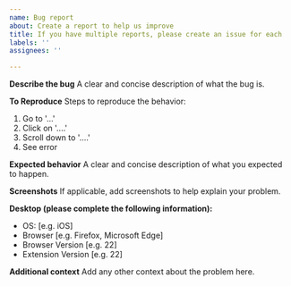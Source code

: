 ```yaml
---
name: Bug report
about: Create a report to help us improve
title: If you have multiple reports, please create an issue for each
labels: ''
assignees: ''

---
```


**Describe the bug**
A clear and concise description of what the bug is.

**To Reproduce**
Steps to reproduce the behavior:
1. Go to '...'
2. Click on '....'
3. Scroll down to '....'
4. See error

**Expected behavior**
A clear and concise description of what you expected to happen.

**Screenshots**
If applicable, add screenshots to help explain your problem.

**Desktop (please complete the following information):**
 - OS: [e.g. iOS]
 - Browser [e.g. Firefox, Microsoft Edge]
 - Browser Version [e.g. 22]
 - Extension Version [e.g. 22]

**Additional context**
Add any other context about the problem here.
